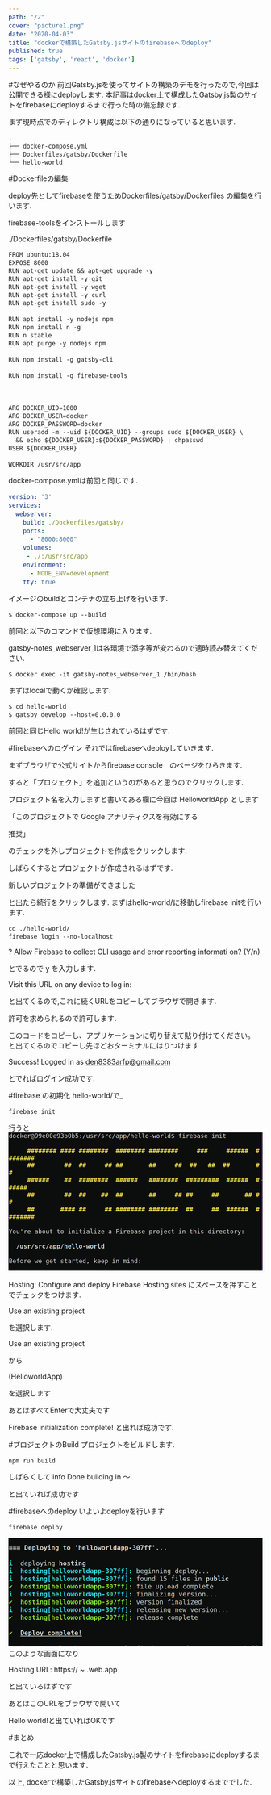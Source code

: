 ```yaml
---
path: "/2"
cover: "picture1.png"
date: "2020-04-03"
title: "dockerで構築したGatsby.jsサイトのfirebaseへのdeploy"
published: true
tags: ['gatsby', 'react', 'docker']
---
```

#なぜやるのか
前回Gatsby.jsを使ってサイトの構築のデモを行ったので,今回は公開できる様にdeployします.
本記事はdocker上で構成したGatsby.js製のサイトをfirebaseにdeployするまで行った時の備忘録です.

まず現時点でのディレクトリ構成は以下の通りになっていると思います.
```
.
├── docker-compose.yml
├── Dockerfiles/gatsby/Dockerfile
└── hello-world
```
#Dockerfileの編集


deploy先としてfirebaseを使うためDockerfiles/gatsby/Dockerfiles の編集を行います.

firebase-toolsをインストールします

./Dockerfiles/gatsby/Dockerfile

```Dockerfile:Dockerfile
FROM ubuntu:18.04
EXPOSE 8000
RUN apt-get update && apt-get upgrade -y
RUN apt-get install -y git 
RUN apt-get install -y wget
RUN apt-get install -y curl 
RUN apt-get install sudo -y

RUN apt install -y nodejs npm
RUN npm install n -g
RUN n stable
RUN apt purge -y nodejs npm

RUN npm install -g gatsby-cli

RUN npm install -g firebase-tools



ARG DOCKER_UID=1000
ARG DOCKER_USER=docker
ARG DOCKER_PASSWORD=docker
RUN useradd -m --uid ${DOCKER_UID} --groups sudo ${DOCKER_USER} \
  && echo ${DOCKER_USER}:${DOCKER_PASSWORD} | chpasswd
USER ${DOCKER_USER}

WORKDIR /usr/src/app
```

docker-compose.ymlは前回と同じです.

```yml:docker-compose.yml
version: '3'
services:
  webserver:
    build: ./Dockerfiles/gatsby/
    ports:
      - "8000:8000"
    volumes:
     - ./:/usr/src/app
    environment:
      - NODE_ENV=development
    tty: true
```

イメージのbuildとコンテナの立ち上げを行います.

```
$ docker-compose up --build
```

前回と以下のコマンドで仮想環境に入ります.

gatsby-notes_webserver_1は各環境で添字等が変わるので適時読み替えてください.

```
$ docker exec -it gatsby-notes_webserver_1 /bin/bash
```

まずはlocalで動くか確認します.

```
$ cd hello-world
$ gatsby develop --host=0.0.0.0
```
前回と同じHello world!が生じされているはずです.

#firebaseへのログイン
それではfirebaseへdeployしていきます.

まずブラウザで公式サイトからfirebase console　のページをひらきます.

すると「プロジェクト」を追加というのがあると思うのでクリックします.

プロジェクト名を入力しますと書いてある欄に今回は
HelloworldApp
とします
  
「このプロジェクトで Google アナリティクスを有効にする

推奨」

のチェックを外しプロジェクトを作成をクリックします.

しばらくするとプロジェクトが作成されるはずです.

新しいプロジェクトの準備ができました

と出たら続行をクリックします.
まずはhello-world/に移動しfirebase initを行います.

```
cd ./hello-world/
firebase login --no-localhost
```

? Allow Firebase to collect CLI usage and error reporting informati
on? (Y/n) 

とでるので y を入力します.

Visit this URL on any device to log in:

と出てくるので,これに続くURLをコピーしてブラウザで開きます.

許可を求められるので許可します.

このコードをコピーし、アプリケーションに切り替えて貼り付けてください。
と出てくるのでコピーし先ほどおターミナルにはりつけます

 Success! Logged in as den8383arfp@gmail.com

とでればログイン成功です.

#firebase の初期化
hello-world/で_

```
firebase init
```
行うと
![](picture1.png)

Hosting: Configure and deploy Firebase Hosting sites
にスペースを押すことでチェックをつけます.

Use an existing project

を選択します.

Use an existing project

から

(HelloworldApp)

を選択します

あとはすべてEnterで大丈夫です

Firebase initialization complete!
と出れば成功です.

#プロジェクトのBuild
プロジェクトをビルドします.
```
npm run build
```
しばらくして
info Done building in 〜

と出ていれば成功です

#firebaseへのdeploy
いよいよdeployを行います

```
firebase deploy
```

![](picture2.png)
このような画面になり

Hosting URL: https:// ~ .web.app

と出ているはずです

あとはこのURLをブラウザで開いて

Hello world!と出ていればOKです

#まとめ

これで一応docker上で構成したGatsby.js製のサイトをfirebaseにdeployするまで行えたことと思います.


以上, dockerで構築したGatsby.jsサイトのfirebaseへdeployするまででした.

